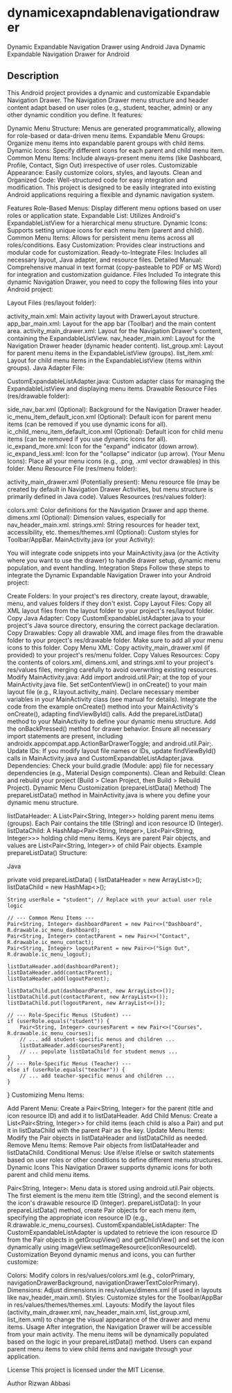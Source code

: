 # dynamicexapndablenavigationdrawer
Dynamic Expandable Navigation Drawer using Android Java
Dynamic Expandable Navigation Drawer for Android
  ## Description

This Android project provides a dynamic and customizable Expandable Navigation Drawer.  The Navigation Drawer menu structure and header content adapt based on user roles (e.g., student, teacher, admin) or any other dynamic condition you define.  It features:

Dynamic Menu Structure: Menus are generated programmatically, allowing for role-based or data-driven menu items.
Expandable Menu Groups: Organize menu items into expandable parent groups with child items.
Dynamic Icons: Specify different icons for each parent and child menu item.
Common Menu Items: Include always-present menu items (like Dashboard, Profile, Contact, Sign Out) irrespective of user roles.
Customizable Appearance: Easily customize colors, styles, and layouts.
Clean and Organized Code: Well-structured code for easy integration and modification.
This project is designed to be easily integrated into existing Android applications requiring a flexible and dynamic navigation system.

Features
Role-Based Menus: Display different menu options based on user roles or application state.
Expandable List: Utilizes Android's ExpandableListView for a hierarchical menu structure.
Dynamic Icons: Supports setting unique icons for each menu item (parent and child).
Common Menu Items: Allows for persistent menu items across all roles/conditions.
Easy Customization: Provides clear instructions and modular code for customization.
Ready-to-Integrate Files: Includes all necessary layout, Java adapter, and resource files.
Detailed Manual: Comprehensive manual in text format (copy-pasteable to PDF or MS Word) for integration and customization guidance.
Files Included
To integrate this dynamic Navigation Drawer, you need to copy the following files into your Android project:

Layout Files (res/layout folder):

activity_main.xml: Main activity layout with DrawerLayout structure.
app_bar_main.xml: Layout for the app bar (Toolbar) and the main content area.
activity_main_drawer.xml: Layout for the Navigation Drawer's content, containing the ExpandableListView.
nav_header_main.xml: Layout for the Navigation Drawer header (dynamic header content).
list_group.xml: Layout for parent menu items in the ExpandableListView (groups).
list_item.xml: Layout for child menu items in the ExpandableListView (items within groups).
Java Adapter File:

CustomExpandableListAdapter.java: Custom adapter class for managing the ExpandableListView and displaying menu items.
Drawable Resource Files (res/drawable folder):

side_nav_bar.xml (Optional): Background for the Navigation Drawer header.
ic_menu_item_default_icon.xml (Optional): Default icon for parent menu items (can be removed if you use dynamic icons for all).
ic_child_menu_item_default_icon.xml (Optional): Default icon for child menu items (can be removed if you use dynamic icons for all).
ic_expand_more.xml: Icon for the "expand" indicator (down arrow).
ic_expand_less.xml: Icon for the "collapse" indicator (up arrow).
(Your Menu Icons): Place all your menu icons (e.g., .png, .xml vector drawables) in this folder.
Menu Resource File (res/menu folder):

activity_main_drawer.xml (Potentially present): Menu resource file (may be created by default in Navigation Drawer Activities, but menu structure is primarily defined in Java code).
Values Resources (res/values folder):

colors.xml: Color definitions for the Navigation Drawer and app theme.
dimens.xml (Optional): Dimension values, especially for nav_header_main.xml.
strings.xml: String resources for header text, accessibility, etc.
themes/themes.xml (Optional): Custom styles for Toolbar/AppBar.
MainActivity.java (or your Activity):

You will integrate code snippets into your MainActivity.java (or the Activity where you want to use the drawer) to handle drawer setup, dynamic menu population, and event handling.
Integration Steps
Follow these steps to integrate the Dynamic Expandable Navigation Drawer into your Android project:

Create Folders: In your project's res directory, create layout, drawable, menu, and values folders if they don't exist.
Copy Layout Files: Copy all XML layout files from the layout folder to your project's res/layout folder.
Copy Java Adapter: Copy CustomExpandableListAdapter.java to your project's Java source directory, ensuring the correct package declaration.
Copy Drawables: Copy all drawable XML and image files from the drawable folder to your project's res/drawable folder. Make sure to add all your menu icons to this folder.
Copy Menu XML: Copy activity_main_drawer.xml (if provided) to your project's res/menu folder.
Copy Values Resources: Copy the contents of colors.xml, dimens.xml, and strings.xml to your project's res/values files, merging carefully to avoid overwriting existing resources.
Modify MainActivity.java:
Add import android.util.Pair; at the top of your MainActivity.java file.
Set setContentView() in onCreate() to your main layout file (e.g., R.layout.activity_main).
Declare necessary member variables in your MainActivity class (see manual for details).
Integrate the code from the example onCreate() method into your MainActivity's onCreate(), adapting findViewById() calls.
Add the prepareListData() method to your MainActivity to define your dynamic menu structure.
Add the onBackPressed() method for drawer behavior.
Ensure all necessary import statements are present, including androidx.appcompat.app.ActionBarDrawerToggle; and android.util.Pair;.
Update IDs: If you modify layout file names or IDs, update findViewById() calls in MainActivity.java and CustomExpandableListAdapter.java.
Dependencies: Check your build.gradle (Module: app) file for necessary dependencies (e.g., Material Design components).
Clean and Rebuild: Clean and rebuild your project (Build > Clean Project, then Build > Rebuild Project).
Dynamic Menu Customization (prepareListData() Method)
The prepareListData() method in MainActivity.java is where you define your dynamic menu structure.

listDataHeader: A List<Pair<String, Integer>> holding parent menu items (groups). Each Pair contains the title (String) and icon resource ID (Integer).
listDataChild: A HashMap<Pair<String, Integer>, List<Pair<String, Integer>>> holding child menu items. Keys are parent Pair objects, and values are List<Pair<String, Integer>> of child Pair objects.
Example prepareListData() Structure:

Java

private void prepareListData() {
    listDataHeader = new ArrayList<>();
    listDataChild = new HashMap<>();

    String userRole = "student"; // Replace with your actual user role logic

    // --- Common Menu Items ---
    Pair<String, Integer> dashboardParent = new Pair<>("Dashboard", R.drawable.ic_menu_dashboard);
    Pair<String, Integer> contactParent = new Pair<>("Contact", R.drawable.ic_menu_contact);
    Pair<String, Integer> logoutParent = new Pair<>("Sign Out", R.drawable.ic_menu_logout);

    listDataHeader.add(dashboardParent);
    listDataHeader.add(contactParent);
    listDataHeader.add(logoutParent);

    listDataChild.put(dashboardParent, new ArrayList<>());
    listDataChild.put(contactParent, new ArrayList<>());
    listDataChild.put(logoutParent, new ArrayList<>());

    // --- Role-Specific Menus (Student) ---
    if (userRole.equals("student")) {
        Pair<String, Integer> coursesParent = new Pair<>("Courses", R.drawable.ic_menu_courses);
        // ... add student-specific menus and children ...
        listDataHeader.add(coursesParent);
        // ... populate listDataChild for student menus ...
    }
    // --- Role-Specific Menus (Teacher) ---
    else if (userRole.equals("teacher")) {
        // ... add teacher-specific menus and children ...
    }
}
Customizing Menu Items:

Add Parent Menu: Create a Pair<String, Integer> for the parent (title and icon resource ID) and add it to listDataHeader.
Add Child Menus: Create a List<Pair<String, Integer>> for child items (each child is also a Pair) and put it in listDataChild with the parent Pair as the key.
Update Menu Items: Modify the Pair objects in listDataHeader and listDataChild as needed.
Remove Menu Items: Remove Pair objects from listDataHeader and listDataChild.
Conditional Menus: Use if/else if/else or switch statements based on user roles or other conditions to define different menu structures.
Dynamic Icons
This Navigation Drawer supports dynamic icons for both parent and child menu items.

Pair<String, Integer>: Menu data is stored using android.util.Pair objects. The first element is the menu item title (String), and the second element is the icon's drawable resource ID (Integer).
prepareListData(): In your prepareListData() method, create Pair objects for each menu item, specifying the appropriate icon resource ID (e.g., R.drawable.ic_menu_courses).
CustomExpandableListAdapter: The CustomExpandableListAdapter is updated to retrieve the icon resource ID from the Pair objects in getGroupView() and getChildView() and set the icon dynamically using imageView.setImageResource(iconResourceId).
Customization
Beyond dynamic menus and icons, you can further customize:

Colors: Modify colors in res/values/colors.xml (e.g., colorPrimary, navigationDrawerBackground, navigationDrawerTextColorPrimary).
Dimensions: Adjust dimensions in res/values/dimens.xml (if used in layouts like nav_header_main.xml).
Styles: Customize styles for the Toolbar/AppBar in res/values/themes/themes.xml.
Layouts: Modify the layout files (activity_main_drawer.xml, nav_header_main.xml, list_group.xml, list_item.xml) to change the visual appearance of the drawer and menu items.
Usage
After integration, the Navigation Drawer will be accessible from your main activity.  The menu items will be dynamically populated based on the logic in your prepareListData() method.  Users can expand parent menu items to view child items and navigate through your application.

License
This project is licensed under the MIT License.

Author
Rizwan Abbasi

